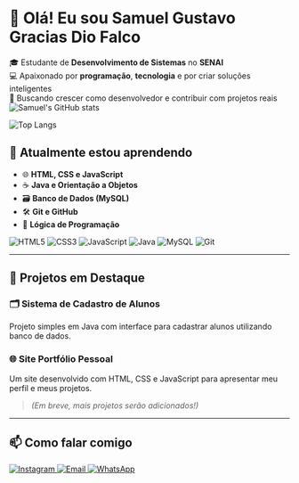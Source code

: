 # 👋 Olá! Eu sou Samuel Gustavo Gracias Dio Falco

🎓 Estudante de **Desenvolvimento de Sistemas** no **SENAI**  
💻 Apaixonado por **programação**, **tecnologia** e por criar soluções inteligentes  
🚀 Buscando crescer como desenvolvedor e contribuir com projetos reais
![Samuel's GitHub stats](https://github-readme-stats.vercel.app/api?username=Samuel324567&show_icons=true&theme=radical)

![Top Langs](https://github-readme-stats.vercel.app/api/top-langs/?username=Samuel324567&layout=compact&theme=radical)

## 🧠 Atualmente estou aprendendo

- 🌐 **HTML, CSS e JavaScript**
- ☕ **Java e Orientação a Objetos**
- 🗃️ **Banco de Dados (MySQL)**
- 🛠️ **Git e GitHub**
- 🧩 **Lógica de Programação**

![HTML5](https://img.shields.io/badge/-HTML5-E34F26?logo=html5&logoColor=fff)
![CSS3](https://img.shields.io/badge/-CSS3-1572B6?logo=css3&logoColor=fff)
![JavaScript](https://img.shields.io/badge/-JavaScript-F7DF1E?logo=javascript&logoColor=000)
![Java](https://img.shields.io/badge/-Java-007396?logo=java&logoColor=fff)
![MySQL](https://img.shields.io/badge/-MySQL-4479A1?logo=mysql&logoColor=fff)
![Git](https://img.shields.io/badge/-Git-F05032?logo=git&logoColor=fff)


---

## 💼 Projetos em Destaque

### 🗂️ Sistema de Cadastro de Alunos  
Projeto simples em Java com interface para cadastrar alunos utilizando banco de dados.

### 🌐 Site Portfólio Pessoal  
Um site desenvolvido com HTML, CSS e JavaScript para apresentar meu perfil e meus projetos.

> *(Em breve, mais projetos serão adicionados!)*

---

## 📫 Como falar comigo

<a href="https://instagram.com/graciasxl" target="_blank">
  <img src="https://img.shields.io/badge/-Instagram-%23E4405F?style=for-the-badge&logo=instagram&logoColor=white" alt="Instagram">
</a>
<a href="mailto:samuelgracias293@gmail.com" target="_blank">
  <img src="https://img.shields.io/badge/-Email-%23333?style=for-the-badge&logo=gmail&logoColor=white" alt="Email">
</a>
<a href="https://wa.me/5511912240204" target="_blank">
  <img src="https://img.shields.io/badge/-WhatsApp-%25D366?style=for-the-badge&logo=whatsapp&logoColor=white" alt="WhatsApp">
</a>


